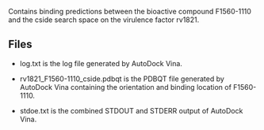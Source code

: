 Contains binding predictions between the bioactive compound F1560-1110 and the cside search space on the virulence factor rv1821.

## Files

- log.txt is the log file generated by AutoDock Vina.

- rv1821_F1560-1110_cside.pdbqt is the PDBQT file generated by AutoDock Vina containing the orientation and binding location of F1560-1110.

- stdoe.txt is the combined STDOUT and STDERR output of AutoDock Vina.

